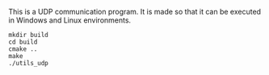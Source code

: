 This is a UDP communication program. It is made so that it can be executed in Windows and Linux environments.

```
mkdir build
cd build
cmake ..
make
./utils_udp
```